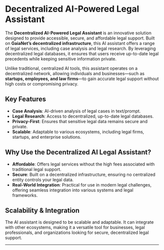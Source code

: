 # Decentralized AI-Powered Legal Assistant

The **Decentralized AI-Powered Legal Assistant** is an innovative solution designed to provide accessible, secure, and affordable legal support. Built on **GaiaNet’s decentralized infrastructure**, this AI assistant offers a range of legal services, including case analysis and legal research. By leveraging decentralized legal databases, it ensures that users receive up-to-date legal precedents while keeping sensitive information private.

Unlike traditional, centralized AI tools, this assistant operates on a decentralized network, allowing individuals and businesses—such as **startups, employees, and law firms**—to gain accurate legal support without high costs or compromising privacy.

## Key Features

- **Case Analysis**: AI-driven analysis of legal cases in text/prompt.
- **Legal Research**: Access to decentralized, up-to-date legal databases.
- **Privacy-First**: Ensures that sensitive legal data remains secure and private.
- **Scalable**: Adaptable to various ecosystems, including legal firms, startups, and enterprise solutions.

## Why Use the Decentralized AI Legal Assistant?

- **Affordable**: Offers legal services without the high fees associated with traditional legal support.
- **Secure**: Built on a decentralized infrastructure, ensuring no centralized entity controls your legal data.
- **Real-World Integration**: Practical for use in modern legal challenges, offering seamless integration into various systems and legal frameworks.

## Scalability & Integration

The AI assistant is designed to be scalable and adaptable. It can integrate with other ecosystems, making it a versatile tool for businesses, legal professionals, and organizations looking for secure, decentralized legal support.

---

